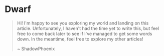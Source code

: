 # Dwarf

> Hi! I'm happy to see you exploring my world and landing on this article. Unfortunately, I haven't had the time yet to write this, but feel free to come back later to see if I've managed to get some words down. In the meantime, feel free to explore my other articles!
>
> ~ ShadowPhoenix